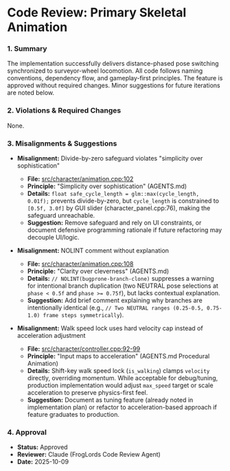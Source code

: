 # Code Review: Primary Skeletal Animation

### 1. Summary

The implementation successfully delivers distance-phased pose switching synchronized to surveyor-wheel locomotion. All code follows naming conventions, dependency flow, and gameplay-first principles. The feature is approved without required changes. Minor suggestions for future iterations are noted below.

### 2. Violations & Required Changes

None.

### 3. Misalignments & Suggestions

- **Misalignment:** Divide-by-zero safeguard violates "simplicity over sophistication"
  - **File:** [src/character/animation.cpp:102](src/character/animation.cpp#L102)
  - **Principle:** "Simplicity over sophistication" (AGENTS.md)
  - **Details:** `float safe_cycle_length = glm::max(cycle_length, 0.01f);` prevents divide-by-zero, but `cycle_length` is constrained to `[0.5f, 3.0f]` by GUI slider (character_panel.cpp:76), making the safeguard unreachable.
  - **Suggestion:** Remove safeguard and rely on UI constraints, or document defensive programming rationale if future refactoring may decouple UI/logic.

- **Misalignment:** NOLINT comment without explanation
  - **File:** [src/character/animation.cpp:108](src/character/animation.cpp#L108)
  - **Principle:** "Clarity over cleverness" (AGENTS.md)
  - **Details:** `// NOLINT(bugprone-branch-clone)` suppresses a warning for intentional branch duplication (two NEUTRAL pose selections at `phase < 0.5f` and `phase >= 0.75f`), but lacks contextual explanation.
  - **Suggestion:** Add brief comment explaining why branches are intentionally identical (e.g., `// Two NEUTRAL ranges (0.25-0.5, 0.75-1.0) frame steps symmetrically`).

- **Misalignment:** Walk speed lock uses hard velocity cap instead of acceleration adjustment
  - **File:** [src/character/controller.cpp:92-99](src/character/controller.cpp#L92)
  - **Principle:** "Input maps to acceleration" (AGENTS.md Procedural Animation)
  - **Details:** Shift-key walk speed lock (`is_walking`) clamps `velocity` directly, overriding momentum. While acceptable for debug/tuning, production implementation would adjust `max_speed` target or scale acceleration to preserve physics-first feel.
  - **Suggestion:** Document as tuning feature (already noted in implementation plan) or refactor to acceleration-based approach if feature graduates to production.

### 4. Approval

- **Status:** Approved
- **Reviewer:** Claude (FrogLords Code Review Agent)
- **Date:** 2025-10-09
